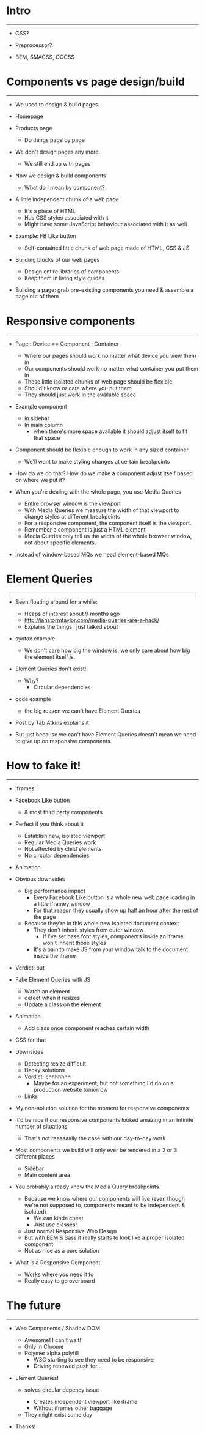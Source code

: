 # Intro
---------------------
- CSS?

- Preprocessor?

- BEM, SMACSS, OOCSS


# Components vs page design/build
---------------------
- We used to design & build pages.

- Homepage

- Products page
  - Do things page by page

- We don't design pages any more.
  - We still end up with pages

- Now we design & build components
  - What do I mean by component?

- A little independent chunk of a web page
  - It's a piece of HTML
  - Has CSS styles associated with it
  - Might have some JavaScript behaviour associated with it as well

- Example: FB Like button
  - Self-contained little chunk of web page made of HTML, CSS & JS

- Building blocks of our web pages
  - Design entire libraries of components
  - Keep them in living style guides

- Building a page: grab pre-existing components you need & assemble a page out of them


# Responsive components
---------------------

- Page : Device == Component : Container
  - Where our pages should work no matter what device you view them in
  - Our components should work no matter what container you put them in
  - Those little isolated chunks of web page should be flexible
  - Should't know or care where you put them
  - They should just work in the available space

- Example component
  - In sidebar
  - In main column
    - when there's more space available it should adjust itself to fit that space
  
- Component should be flexible enough to work in any sized container
  - We'll want to make styling changes at certain breakpoints

- How do we do that? How do we make a component adjust itself based on where we put it?

- When you're dealing with the whole page, you use Media Queries
  - Entire browser window is the viewport
  - With Media Queries we measure the width of that viewport to change styles at different breakpoints
  - For a responsive component, the component itself is the viewport.
  - Remember a component is just a HTML element
  - Media Queries only tell us the width of the whole browser window, not about specific elements.

- Instead of window-based MQs we need element-based MQs

# Element Queries
---------------------
- Been floating around for a while:
  - Heaps of interest about 9 months ago
  - http://ianstormtaylor.com/media-queries-are-a-hack/
  - Explains the things I just talked about

- syntax example
  - We don't care how big the window is, we only care about how big the element itself is.

- Element Queries don't exist!
  - Why?
    - Circular dependencies

- code example
  - the big reason we can't have Element Queries

- Post by Tab Atkins explains it

- But just because we can't have Element Queries doesn't mean we need to give up on responsive components.


# How to fake it!
---------------------
- iframes!

- Facebook Like button
  - & most third party components

- Perfect if you think about it
  - Establish new, isolated viewport
  - Regular Media Queries work
  - Not affected by child elements
  - No circular dependencies

- Animation

- Obvious downsides
  - Big performance impact
    - Every Facebook Like button is a whole new web page loading in a little iframey window
    - For that reason they usually show up half an hour after the rest of the page
  - Because they're in this whole new isolated document context
    - They don't inherit styles from outer window
      - If I've set base font styles, components inside an iframe won't inherit those styles
    - It's a pain to make JS from your window talk to the document inside the iframe
- Verdict: out


- Fake Element Queries with JS
  - Watch an element
  - detect when it resizes
  - Update a class on the element

- Animation
  - Add class once component reaches certain width

- CSS for that

- Downsides
  - Detecting resize difficult
  - Hacky solutions
  - Verdict: ehhhhhhh
    - Maybe for an experiment, but not something I'd do on a production website tomorrow
  - Links


- My non-solution solution for the moment for responsive components

- It'd be nice if our responsive components looked amazing in an infinite number of situations
  - That's not reaaaaally the case with our day-to-day work

- Most components we build will only ever be rendered in a 2 or 3 different places
  - Sidebar
  - Main content area

- You probably already know the Media Query breakpoints
  - Because we know where our components will live (even though we're not supposed to, components meant to be independent & isolated)
    - We can kinda cheat
    - Just use classes!
  - Just normal Responsive Web Design
  - But with BEM & Sass it really starts to look like a proper isolated component
  - Not as nice as a pure solution

- What is a Responsive Component
  - Works where you need it to
  - Really easy to go overboard


# The future
---------------------
- Web Components / Shadow DOM
  - Awesome! I can't wait!
  - Only in Chrome
  - Polymer alpha polyfill
    - W3C starting to see they need to be responsive
    - Driving renewed push for...
  

- Element Queries! 
  - <viewport> solves circular depency issue
    - Creates independent viewport like iframe
    - Without iframes other baggage
  - They might exist some day

- Thanks!


